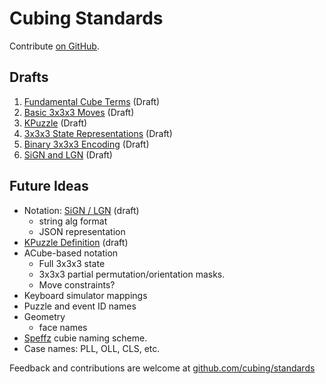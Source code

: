 # Cubing Standards

Contribute [on GitHub](https://github.com/cubing/standards).

## Drafts

1. [Fundamental Cube Terms](./draft/1/fundamental-cube-terms/) (Draft)
2. [Basic 3x3x3 Moves](./draft/2/basic-3x3x3-moves/) (Draft)
3. [KPuzzle](./draft/3/kpuzzle/) (Draft)
4. [3x3x3 State Representations](./draft/4/3x3x3-state-representations/) (Draft)
5. [Binary 3x3x3 Encoding](./draft/5/binary-3x3x3-encoding/) (Draft)
6. [SiGN and LGN](./draft/6/sign-lgn-notation/) (Draft)

## Future Ideas

- Notation: [SiGN / LGN](./notation) (draft)
  - string alg format
  - JSON representation
- [KPuzzle Definition](./kpuzzle) (draft)
- ACube-based notation
  - Full 3x3x3 state
  - 3x3x3 partial permutation/orientation masks.
  - Move constraints?
- Keyboard simulator mappings
- Puzzle and event ID names
- Geometry
  - face names
- [Speffz](https://www.speedsolving.com/wiki/index.php/Speffz) cubie naming scheme.
- Case names: PLL, OLL, CLS, etc.

Feedback and contributions are welcome at [github.com/cubing/standards](https://github.com/cubing/standards)
